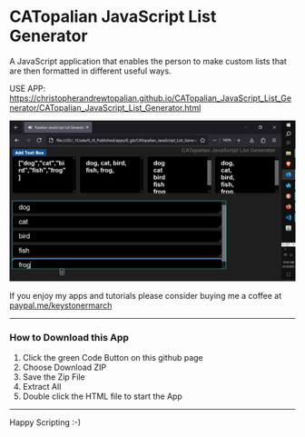 # CATopalian JavaScript List Generator
A JavaScript application that enables the person to make custom lists that are then formatted in different useful ways.  

USE APP: https://christopherandrewtopalian.github.io/CATopalian_JavaScript_List_Generator/CATopalian_JavaScript_List_Generator.html

![screenshot_001](src/media/textures/screenshots/001.JPG)  

If you enjoy my apps and tutorials please consider buying me a coffee at [paypal.me/keystonermarch](https://www.paypal.com/paypalme/keystonermarch)

---

### How to Download this App
1. Click the green Code Button on this github page
2. Choose Download ZIP
3. Save the Zip File
4. Extract All
5. Double click the HTML file to start the App

---

Happy Scripting :-)

